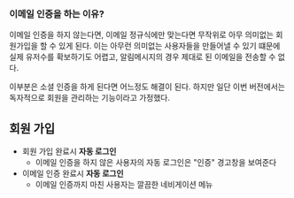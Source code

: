 ### 이메일 인증을 하는 이유?
이메일 인증을 하지 않는다면, 이메일 정규식에만 맞는다면 무작위로 아무 의미없는 회원가입을 할 수 있게 된다.
이는 아무런 의미없는 사용자들을 만들어낼 수 있기 떄문에 실제 유저수를 확보하기도 어렵고, 알림메시지의 경우 제대로 된 이메일을 전송할 수 없다.

이부분은 소셜 인증을 하게 된다면 어느정도 해결이 된다. 하지만 일단 이번 버전에서는 독자적으로 회원을 관리하는 기능이라고 가정했다.


## 회원 가입
- 회원 가입 완료시 **자동 로그인**
  - 이메일 인증을 하지 않은 사용자의 자동 로그인은 "인증" 경고창을 보여준다
- 이메일 인증 완료시 **자동 로그인**
  - 이메일 인증까지 마친 사용자는 깔끔한 네비게이션 메뉴
